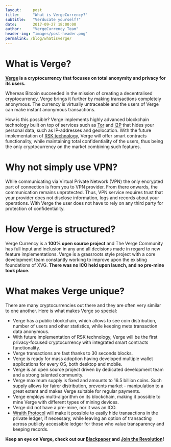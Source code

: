 ```yaml
---
layout:     post
title:      "What is VergeCurrency?"
subtitle:   "Verducate yourself!"
date:       2017-09-27 18:00:00
author:     "VergeCurrency Team"
header-img: "images/post-header.png"
permalink: /blog/whatisverge/
---
```


What is Verge?
================

**[Verge](https://www.youtube.com/watch?v=i0_Qi74ABFg) is a cryptocurrency that focuses on total anonymity and privacy for its users.**

Whereas Bitcoin succeeded in the mission of creating a decentralised cryptocurrency, Verge brings it further by making transactions completely anonymous. The currency is virtually untraceable and the users of Verge can make instant anonymous transactions.

How is this possible? Verge implements highly advanced blockchain technology built on top of services such as [Tor](https://en.wikipedia.org/wiki/Tor_(anonymity_network)) and [I2P](https://en.wikipedia.org/wiki/I2P) that hides your personal data, such as IP-addresses and geolocation. With the future implementation of [RSK technology](http://www.rsk.co), Verge will offer smart contracts functionality, while maintaining total confidentiality of the users, thus being the only cryptocurrency on the market combining such features.

Why not simply use VPN?
========================

While communicating via Virtual Private Network (VPN) the only encrypted part of connection is from you to VPN provider. From there onwards, the communication remains unprotected. Thus, VPN service requires trust that your provider does not disclose information, logs and records about your operations. With Verge the user does not have to rely on any third party for protection of confidentiality.

How Verge is structured?
========================

Verge Currency is a **100% open source project** and The Verge Community has full input and inclusion in any and all decisions made in regard to new feature implementations. Verge is a grassroots style project with a core development team constantly working to improve upon the existing foundations of XVG. **There was no ICO held upon launch, and no pre-mine took place.**

What makes Verge unique?
==================

There are many cryptocurrencies out there and they are often very similar to one another. Here is what makes Verge so special:

- Verge has a public blockchain, which allows to see coin distribution, number of users and other statistics, while keeping meta transaction data anonymous.
- With future implementation of RSK technology, Verge will be the first privacy-focused cryptocurrency with integrated smart contracts functionality.
- Verge transactions are fast thanks to 30 seconds blocks.
- Verge is ready for mass adoption having developed multiple wallet applications for every OS, both desktop and mobile.
- Verge is an open source project driven by dedicated development team and a strong talented community.
- Verge maximum supply is fixed and amounts to 16.5 billion coins. Such supply allows for fairer distribution, prevents market - manipulation to a great extent and makes Verge suitable for regular payments.
- Verge employs multi-algorithm on its blockchain, making it possible to mine Verge with different types of mining devices.
- Verge did not have a pre-mine, nor it was an ICO.
- [Wraith Protocol](https://www.youtube.com/watch?v=Yj8AskTpra0) will make it possible to easily hide transactions in the private ledger, if necessary, while leaving an option of transacting across publicly accessible ledger for those who value transparency and keeping records.

**Keep an eye on Verge, check out our [Blackpaper](https://vergecurrency.com/assets/Verge-Anonymity-Centric-CryptoCurrency.pdf) and [Join the Revolution](https://www.youtube.com/watch?v=QmJ7dOE_CBQ)!**
